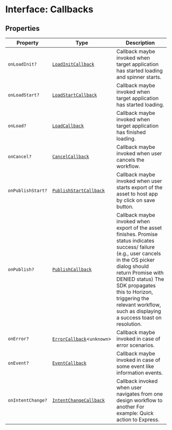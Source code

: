 # Interface: Callbacks

## Properties

| Property | Type | Description |
| ------ | ------ | ------ |
| `onLoadInit?` | [`LoadInitCallback`](../type-aliases/LoadInitCallback.md) | Callback maybe invoked when target application has started loading and spinner starts. |
| `onLoadStart?` | [`LoadStartCallback`](../type-aliases/LoadStartCallback.md) | Callback maybe invoked when target application has started loading. |
| `onLoad?` | [`LoadCallback`](../type-aliases/LoadCallback.md) | Callback maybe invoked when target application has finished loading. |
| `onCancel?` | [`CancelCallback`](../type-aliases/CancelCallback.md) | Callback maybe invoked when user cancels the workflow. |
| `onPublishStart?` | [`PublishStartCallback`](../type-aliases/PublishStartCallback.md) | Callback maybe invoked when user starts export of the asset to host app by click on save button. |
| `onPublish?` | [`PublishCallback`](../type-aliases/PublishCallback.md) | Callback maybe invoked when export of the asset finishes. Promise status indicates success/ failure (e.g., user cancels in the OS picker dialog should return Promise with DENIED status) The SDK propagates this to Horizon, triggering the relevant workflow, such as displaying a success toast on resolution. |
| `onError?` | [`ErrorCallback`](../../../error/CCEverywhereError.types/type-aliases/ErrorCallback.md)<`unknown`\> | Callback maybe invoked in case of error scenarios. |
| `onEvent?` | [`EventCallback`](../type-aliases/EventCallback.md) | Callback maybe invoked in case of some event like information events. |
| `onIntentChange?` | [`IntentChangeCallback`](../type-aliases/IntentChangeCallback.md) | Callback invoked when user navigates from one design workflow to another For example: Quick action to Express. |
